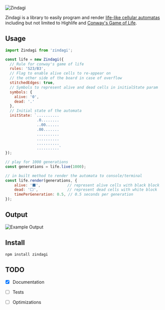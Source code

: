 ![Zindagi][logo]

Zindagi is a library to easily program and render [life-like cellular automatas][life-like-wiki] including but not limited to Highlife and [Conway's Game of Life][gol-wiki].

## Usage

```js
import Zindagi from 'zindagi';

const life = new Zindagi({
  // Rule for conway's game of life
  rules: 'S23/B3',
  // Flag to enable alive cells to re-appear on
  // the other side of the board in case of overflow
  stitchedEdges: true,
  // Symbols to represent alive and dead cells in initialState param
  symbols: {
    alive: '0',
    dead: '.'
  },
  // Initial state of the automata
  initState: `..........
              .0........
              ..00......
              .00.......
              ..........
              ..........
              ..........
              ..........`
});

// play for 1000 generations
const generations = life.live(1000);

// in built method to render the automata to console/terminal
const life.render(generations, {
    alive: '⬛️',            // represent alive cells with black block
    dead: '⬜️',             // represent dead cells with white block
    timePerGeneration: 0.5, // 0.5 seconds per generation
});
```

## Output
![Example Output][example-output-gif]

## Install
```
npm install zindagi
```

## TODO
- [x] Documentation
- [ ] Tests
- [ ] Optimizations


[logo]: https://res.cloudinary.com/tbking/image/upload/v1604344754/zindagi/zindagi-logo.gif
[life-like-wiki]: https://en.wikipedia.org/wiki/Life-like_cellular_automaton
[gol-wiki]: https://en.wikipedia.org/wiki/Conway%27s_Game_of_Life
[highlife-wiki]: https://en.wikipedia.org/wiki/Highlife_(cellular_automaton)
[example-output-gif]: https://res.cloudinary.com/tbking/video/upload/e_loop/v1604362000/zindagi/glider-example.gif